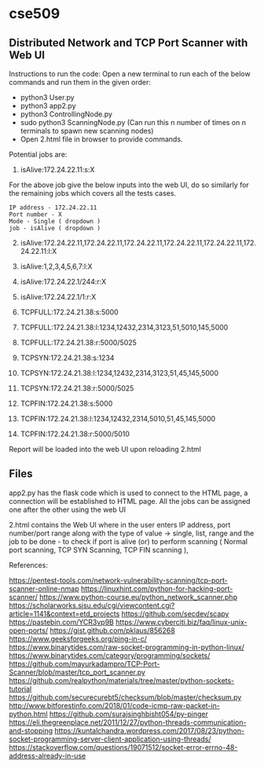 # cse509
## Distributed Network and TCP Port Scanner with Web UI
Instructions to run the code:
Open a new terminal to run each of the below commands and run them in the given order:
* python3 User.py
* python3 app2.py
* python3 ControllingNode.py
* sudo python3 ScanningNode.py (Can run this n number of times on n terminals to spawn new scanning nodes)
* Open 2.html file in browser to provide commands.

Potential jobs are:

1) isAlive:172.24.22.11:s:X

For the above job give the below inputs into the web UI, do so similarly for the remaining jobs which covers all the tests cases.

    IP address - 172.24.22.11
    Port number - X
    Mode - Single ( dropdown )
    job - isAlive ( dropdown )
    
2) isAlive:172.24.22.11,172.24.22.11,172.24.22.11,172.24.22.11,172.24.22.11,172.24.22.11:l:X
3) isAlive:1,2,3,4,5,6,7:l:X
4) isAlive:172.24.22.1/244:r:X
5) isAlive:172.24.22.1/1:r:X


6) TCPFULL:172.24.21.38:s:5000
7) TCPFULL:172.24.21.38:l:1234,12432,2314,3123,51,5010,145,5000
8) TCPFULL:172.24.21.38:r:5000/5025


9) TCPSYN:172.24.21.38:s:1234
10) TCPSYN:172.24.21.38:l:1234,12432,2314,3123,51,45,145,5000
11) TCPSYN:172.24.21.38:r:5000/5025

12) TCPFIN:172.24.21.38:s:5000
13) TCPFIN:172.24.21.38:l:1234,12432,2314,5010,51,45,145,5000
14) TCPFIN:172.24.21.38:r:5000/5010

Report will be loaded into the web UI upon reloading 2.html


Files
-----------------------------------------------------
app2.py has the flask code which is used to connect to the HTML page, a connection will be established to HTML page. All the jobs can be assigned one after the other using the web UI 

2.html contains the Web UI where in the user enters IP address, port number/port range along with the type of value -> single, list, range and the job to be done - to check if port is alive (or) to perform scanning (  Normal port scanning, TCP SYN Scanning, TCP FIN scanning ), 


References:

https://pentest-tools.com/network-vulnerability-scanning/tcp-port-scanner-online-nmap
https://linuxhint.com/python-for-hacking-port-scanner/
https://www.python-course.eu/python_network_scanner.php
https://scholarworks.sjsu.edu/cgi/viewcontent.cgi?article=1141&context=etd_projects
https://github.com/secdev/scapy
https://pastebin.com/YCR3vp9B
https://www.cyberciti.biz/faq/linux-unix-open-ports/
https://gist.github.com/pklaus/856268
https://www.geeksforgeeks.org/ping-in-c/
https://www.binarytides.com/raw-socket-programming-in-python-linux/
https://www.binarytides.com/category/programming/sockets/
https://github.com/mayurkadampro/TCP-Port-Scanner/blob/master/tcp_port_scanner.py
https://github.com/realpython/materials/tree/master/python-sockets-tutorial
https://github.com/securecurebt5/checksum/blob/master/checksum.py
http://www.bitforestinfo.com/2018/01/code-icmp-raw-packet-in-python.html
https://github.com/surajsinghbisht054/py-pinger
https://eli.thegreenplace.net/2011/12/27/python-threads-communication-and-stopping
https://kuntalchandra.wordpress.com/2017/08/23/python-socket-programming-server-client-application-using-threads/
https://stackoverflow.com/questions/19071512/socket-error-errno-48-address-already-in-use
